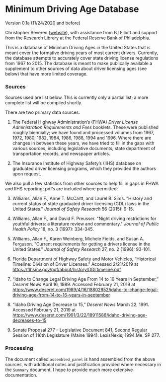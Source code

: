 ﻿# Minimum Driving Age Database

Version 0.1a (11/24/2020 and before)

Christopher Severen ([website](https://cseveren.github.io)), with assistance from  PJ Elliott and support from the Research Library at the Federal Reserve Bank of Philadelphia.

This is a database of Minimum Driving Ages in the United States that is meant cover the formative driving years of most current drivers. Currently, the database attempts to accurately cover state driving license regulations from 1967 to 2015. The database is meant to make publically available a supplement to other sources of data about driver licensing ages (see below) that have more limited coverage.

### Sources

Sources used are list below. This is currently only a partial list; a more complete list will be compiled shortly. 

There are two primary data sources:
1. The Federal Highway Administration’s (FHWA) *Driver License Administration Requirements and Fees* booklets. These were published roughly biennially; we have found and processed volumes from 1967, 1972, 1980, 1982, 1984, 1986, 1988, 1994 and 1996. Where there are changes in between these years, we have tried to fill in the gaps with various sources, including legislative documents, state department of transportation records, and newspaper articles. 

2. The Insurance Institute of Highway Safety’s (IIHS) database on graduated driver licensing programs, which they provided the authors upon request.

We also pull a few statistics from other sources to help fill in gaps in FHWA and IIHS reporting; pdf’s are included where permitted:

3. Williams, Allan F., Anne T. McCartt, and Laurel B. Sims. "History and current status of state graduated driver licensing (GDL) laws in the United States." *Journal of Safety Research* 56 (2015): 9-15.

4. Williams, Allan F., and David F. Preusser. "Night driving restrictions for youthful drivers: a literature review and commentary." *Journal of Public Health Policy* 18, no. 3 (1997): 334-345.

5. Williams, Allan F., Karen Weinberg, Michele Fields, and Susan A. Ferguson. "Current requirements for getting a drivers license in the United States." *Journal of Safety Research* 27, no. 2 (1996): 93-101.

6. Florida Department of Highway Safety and Motor Vehicles, “Historical Timeline: Division of Driver Licenses.” Accessed 2/21/2019 at https://flhsmv.gov/pdf/about/history/DDLtimeline.pdf

7. “Idaho to Change Legal Driving Age From 14 to 16 Years in September,” *Deseret News* April 16, 1989. Accessed February 21, 2019 at https://www.deseret.com/1989/4/16/18802852/idaho-to-change-legal-driving-age-from-14-to-16-years-in-september

8. “Idaho Driving Age Decrease to 15,” *Deseret News* March 22, 1991. Accessed February 21, 2019 at https://www.deseret.com/1991/3/22/18911588/idaho-driving-age-decreases-to-15

9. Senate Proposal 277 – Legislative Document 841, Second Regular Session of 116th Legislature (Maine 1994). LexisNexis, 1994 Me. SP 277.

### Processing

The document called `assembled_panel` is hand assembled from the above sources, with additional notes and justification provided where necessary in the `Summary` document. I hope to provide much more extensive documentation.
